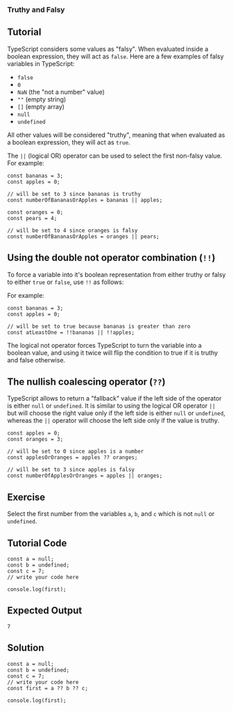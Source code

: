 ### Truthy and Falsy

Tutorial
-------

TypeScript considers some values as "falsy". When evaluated inside a boolean expression, they
will act as `false`. Here are a few examples of falsy variables in TypeScript:

* `false`
* `0`
* `NaN` (the "not a number" value)
* `""` (empty string)
* `[]` (empty array)
* `null`
* `undefined`

All other values will be considered "truthy", meaning that when evaluated as a 
boolean expression, they will act as `true`.

The `||` (logical OR) operator can be used to select the first non-falsy value. For example:


    const bananas = 3;
    const apples = 0;

    // will be set to 3 since bananas is truthy
    const numberOfBananasOrApples = bananas || apples;

    const oranges = 0;
    const pears = 4;

    // will be set to 4 since oranges is falsy
    const numberOfBananasOrApples = oranges || pears;

Using the double not operator combination (`!!`)
-------
To force a variable into it's boolean representation from either truthy or falsy
to either `true` or `false`, use `!!` as follows:

For example:

    const bananas = 3;
    const apples = 0;

    // will be set to true because bananas is greater than zero
    const atLeastOne = !!bananas || !!apples;

The logical not operator forces TypeScript to turn the variable into a boolean value, and
using it twice will flip the condition to true if it is truthy and false otherwise.



The nullish coalescing operator (`??`)
-------

TypeScript allows to return a "fallback" value if the left side of the operator is 
either `null` or `undefined`. It is similar to using the logical OR operator `||`
but will choose the right value only if the left side is either `null` or `undefined`,
whereas the `||` operator will choose the left side only if the value is truthy.

    const apples = 0;
    const oranges = 3;

    // will be set to 0 since apples is a number
    const applesOrOranges = apples ?? oranges;

    // will be set to 3 since apples is falsy
    const numberOfApplesOrOranges = apples || oranges;


Exercise
-------
Select the first number from the variables `a`, `b`, and `c` which is not `null` or `undefined`.

Tutorial Code
-------
    const a = null;
    const b = undefined;
    const c = 7;
    // write your code here

    console.log(first);

Expected Output
-------
    7

Solution
-------
    const a = null;
    const b = undefined;
    const c = 7;
    // write your code here
    const first = a ?? b ?? c;

    console.log(first);
